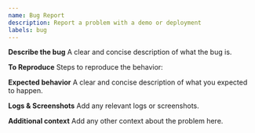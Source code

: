 ```yaml
---
name: Bug Report
description: Report a problem with a demo or deployment
labels: bug
---
```


**Describe the bug**
A clear and concise description of what the bug is.

**To Reproduce**
Steps to reproduce the behavior:

**Expected behavior**
A clear and concise description of what you expected to happen.

**Logs & Screenshots**
Add any relevant logs or screenshots.

**Additional context**
Add any other context about the problem here.
